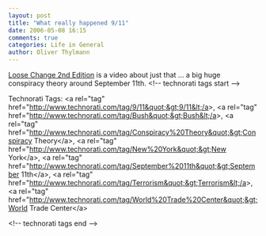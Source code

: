 ```yaml
---
layout: post
title: "What really happened 9/11"
date: 2006-05-08 16:15
comments: true
categories: Life in General
author: Oliver Thylmann
---
```








[Loose Change 2nd Edition](http://video.google.com/videoplay?docid=-5137581991288263801) is a video about just that ... a big huge conspiracy theory around September 11th.
&lt;!-- technorati tags start --&gt;

Technorati Tags: &lt;a rel=&quot;tag&quot; href=&quot;http://www.technorati.com/tag/9/11&quot;&gt;9/11&lt;/a&gt;, &lt;a rel=&quot;tag&quot; href=&quot;http://www.technorati.com/tag/Bush&quot;&gt;Bush&lt;/a&gt;, &lt;a rel=&quot;tag&quot; href=&quot;http://www.technorati.com/tag/Conspiracy%20Theory&quot;&gt;Conspiracy Theory&lt;/a&gt;, &lt;a rel=&quot;tag&quot; href=&quot;http://www.technorati.com/tag/New%20York&quot;&gt;New York&lt;/a&gt;, &lt;a rel=&quot;tag&quot; href=&quot;http://www.technorati.com/tag/September%2011th&quot;&gt;September 11th&lt;/a&gt;, &lt;a rel=&quot;tag&quot; href=&quot;http://www.technorati.com/tag/Terrorism&quot;&gt;Terrorism&lt;/a&gt;, &lt;a rel=&quot;tag&quot; href=&quot;http://www.technorati.com/tag/World%20Trade%20Center&quot;&gt;World Trade Center&lt;/a&gt;

&lt;!-- technorati tags end --&gt;


